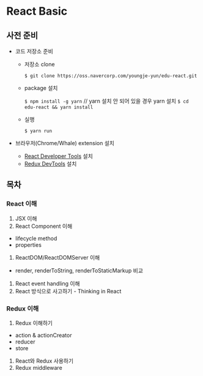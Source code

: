 # React Basic

## 사전 준비

- 코드 저장소 준비
  - 저장소 clone

    `$ git clone https://oss.navercorp.com/youngje-yun/edu-react.git`

  - package 설치

    `$ npm install -g yarn` // yarn 설치 안 되어 있을 경우 yarn 설치
    `$ cd edu-react && yarn install`

  - 실행

    `$ yarn run`

- 브라우저(Chrome/Whale) extension 설치
  - [React Developer Tools](https://chrome.google.com/webstore/detail/react-developer-tools/fmkadmapgofadopljbjfkapdkoienihi) 설치
  - [Redux DevTools](https://chrome.google.com/webstore/detail/redux-devtools/lmhkpmbekcpmknklioeibfkpmmfibljd) 설치

## 목차

### React 이해

1. JSX 이해
1. React Component 이해
- lifecycle method
- properties
1. ReactDOM/ReactDOMServer 이해
- render, renderToString, renderToStaticMarkup 비교
1. React event handling 이해
1. React 방식으로 사고하기 - Thinking in React

### Redux 이해

1. Redux 이해하기
- action & actionCreator
- reducer
- store
1. React와 Redux 사용하기
1. Redux middleware

